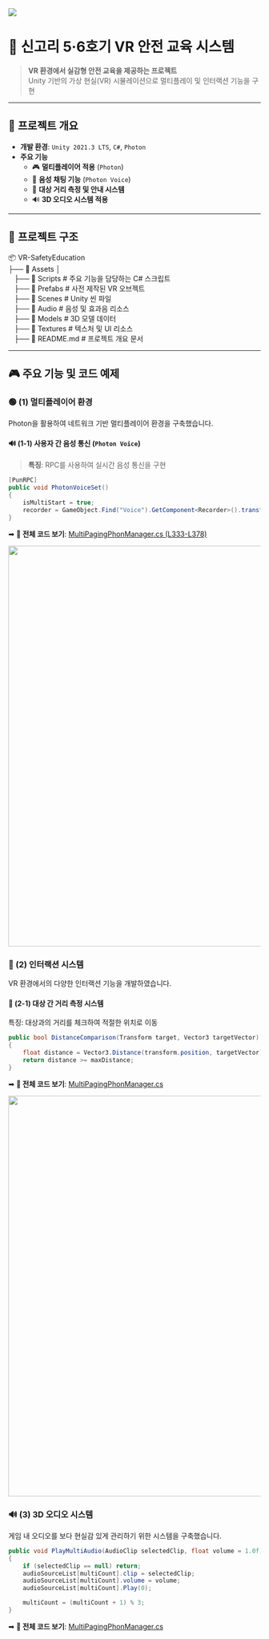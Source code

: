 <img src="https://capsule-render.vercel.app/api?type=waving&color=auto&height=200&section=header&text=VR-SafetyEducation&fontSize=80" /> 

# 🚧 신고리 5·6호기 VR 안전 교육 시스템

> **VR 환경에서 실감형 안전 교육을 제공하는 프로젝트**  
> Unity 기반의 가상 현실(VR) 시뮬레이션으로 멀티플레이 및 인터랙션 기능을 구현

---

## 📌 프로젝트 개요
- **개발 환경**: `Unity 2021.3 LTS`, `C#`, `Photon`
- **주요 기능**
  - 🎮 **멀티플레이어 적용** (`Photon`)  
  - 🎤 **음성 채팅 기능** (`Photon Voice`)  
  - 📏 **대상 거리 측정 및 안내 시스템**  
  - 🔊 **3D 오디오 시스템 적용**  

---

## 📂 프로젝트 구조
📦 VR-SafetyEducation <br>
├── 📁 Assets │ <br>
  &nbsp;&nbsp;&nbsp;├── 📁 Scripts # 주요 기능을 담당하는 C# 스크립트  <br>
  &nbsp;&nbsp;&nbsp;├── 📁 Prefabs # 사전 제작된 VR 오브젝트  <br>
  &nbsp;&nbsp;&nbsp;├── 📁 Scenes # Unity 씬 파일 <br>
  &nbsp;&nbsp;&nbsp;├── 📁 Audio # 음성 및 효과음 리소스 <br>
  &nbsp;&nbsp;&nbsp;├── 📁 Models # 3D 모델 데이터 <br>
  &nbsp;&nbsp;&nbsp;├── 📁 Textures # 텍스처 및 UI 리소스  <br>
  &nbsp;&nbsp;&nbsp;├── 📄 README.md # 프로젝트 개요 문서 <br>

---

## 🎮 주요 기능 및 코드 예제

### 🟢 (1) 멀티플레이어 환경 <a id="multiPlayer"></a>

Photon을 활용하여 네트워크 기반 멀티플레이어 환경을 구축했습니다.

#### 🔊 (1-1) 사용자 간 음성 통신 (`Photon Voice`)  
> **특징**: RPC를 사용하여 실시간 음성 통신을 구현  

```c#
[PunRPC]
public void PhotonVoiceSet()
{
    isMultiStart = true;
    recorder = GameObject.Find("Voice").GetComponent<Recorder>().transform;
}
```

➡ **📂 전체 코드 보기**: [MultiPagingPhonManager.cs (L333-L378)](https://github.com/kalstjd96/KEPCO_VR_Scenario/blob/main/Scripts/Voice/MultiPagingPhonManager.cs#L333-L378)


<img src="https://user-images.githubusercontent.com/47016363/218071476-ad655fce-a0c6-4e88-986e-1f27d65ea778.png" width="800"/>  


### 🎯 (2) 인터랙션 시스템 <a id="interaction"></a>
VR 환경에서의 다양한 인터랙션 기능을 개발하였습니다.

#### 📏 (2-1) 대상 간 거리 측정 시스템
특징: 대상과의 거리를 체크하여 적절한 위치로 이동

```c#
public bool DistanceComparison(Transform target, Vector3 targetVector)
{
    float distance = Vector3.Distance(transform.position, targetVector);
    return distance >= maxDistance;
}
```

➡ **📂 전체 코드 보기**: [MultiPagingPhonManager.cs](https://github.com/kalstjd96/KEPCO_VR_Scenario/blob/main/Scripts/PlayerObjDistance.cs#L20-L44)

<img src="https://user-images.githubusercontent.com/47016363/218258384-517bd295-da59-4b3f-81a1-111d8e61b443.png" width="800"/>


### 🔊 (3) 3D 오디오 시스템 <a id="audio-manager"></a>
게임 내 오디오를 보다 현실감 있게 관리하기 위한 시스템을 구축했습니다.

```c#
public void PlayMultiAudio(AudioClip selectedClip, float volume = 1.0f)
{
    if (selectedClip == null) return;
    audioSourceList[multiCount].clip = selectedClip;
    audioSourceList[multiCount].volume = volume;
    audioSourceList[multiCount].Play(0);

    multiCount = (multiCount + 1) % 3;
}
```

➡ **📂 전체 코드 보기**: [MultiPagingPhonManager.cs](https://github.com/kalstjd96/KEPCO_VR_Scenario/blob/main/Scripts/Manager/AudioManager.cs)

```


